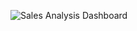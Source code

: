 ![Sales Analysis Dashboard](![image](https://github.com/user-attachments/assets/403986e2-18f9-477c-836b-cb6ac1d04ea1)
)
